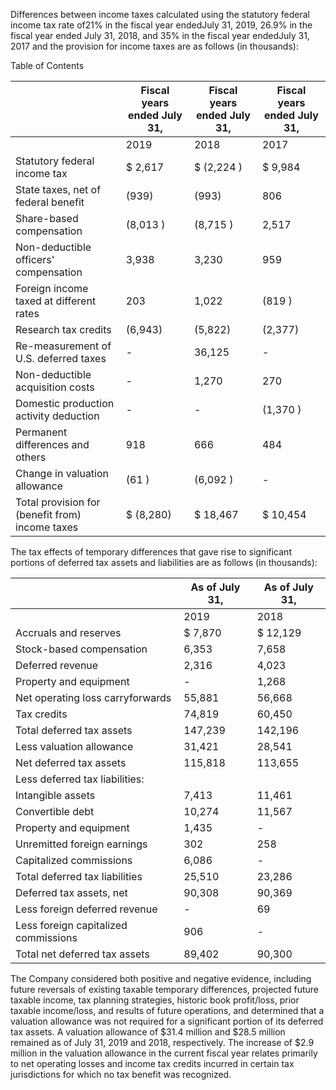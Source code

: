 Differences between income taxes calculated using the statutory federal income tax rate of21% in the fiscal year endedJuly 31, 2019, 26.9% in the fiscal year ended July 31, 2018, and 35% in the fiscal year endedJuly 31, 2017 and the provision for income taxes are as follows (in thousands):

Table of Contents

|                                                 | Fiscal years ended July 31,   | Fiscal years ended July 31,   | Fiscal years ended July 31,   |
|-------------------------------------------------|-------------------------------|-------------------------------|-------------------------------|
|                                                 | 2019                          | 2018                          | 2017                          |
| Statutory federal income tax                    | $ 2,617                       | $ (2,224 )                    | $ 9,984                       |
| State taxes, net of federal benefit             | (939)                         | (993)                         | 806                           |
| Share-based compensation                        | (8,013 )                      | (8,715 )                      | 2,517                         |
| Non-deductible officers' compensation           | 3,938                         | 3,230                         | 959                           |
| Foreign income taxed at different rates         | 203                           | 1,022                         | (819 )                        |
| Research tax credits                            | (6,943)                       | (5,822)                       | (2,377)                       |
| Re-measurement of U.S. deferred taxes           | -                             | 36,125                        | -                             |
| Non-deductible acquisition costs                | -                             | 1,270                         | 270                           |
| Domestic production activity deduction          | -                             | -                             | (1,370 )                      |
| Permanent differences and others                | 918                           | 666                           | 484                           |
| Change in valuation allowance                   | (61 )                         | (6,092 )                      | -                             |
| Total provision for (benefit from) income taxes | $ (8,280)                     | $ 18,467                      | $ 10,454                      |

The tax effects of temporary differences that gave rise to significant portions of deferred tax assets and liabilities are as follows (in thousands):

|                                      | As of July 31,   | As of July 31,   |
|--------------------------------------|------------------|------------------|
|                                      | 2019             | 2018             |
| Accruals and reserves                | $ 7,870          | $ 12,129         |
| Stock-based compensation             | 6,353            | 7,658            |
| Deferred revenue                     | 2,316            | 4,023            |
| Property and equipment               | -                | 1,268            |
| Net operating loss carryforwards     | 55,881           | 56,668           |
| Tax credits                          | 74,819           | 60,450           |
| Total deferred tax assets            | 147,239          | 142,196          |
| Less valuation allowance             | 31,421           | 28,541           |
| Net deferred tax assets              | 115,818          | 113,655          |
| Less deferred tax liabilities:       |                  |                  |
| Intangible assets                    | 7,413            | 11,461           |
| Convertible debt                     | 10,274           | 11,567           |
| Property and equipment               | 1,435            | -                |
| Unremitted foreign earnings          | 302              | 258              |
| Capitalized commissions              | 6,086            | -                |
| Total deferred tax liabilities       | 25,510           | 23,286           |
| Deferred tax assets, net             | 90,308           | 90,369           |
| Less foreign deferred revenue        | -                | 69               |
| Less foreign capitalized commissions | 906              | -                |
| Total net deferred tax assets        | 89,402           | 90,300           |

The Company considered both positive and negative evidence, including future reversals of existing taxable temporary differences, projected future taxable income, tax planning strategies, historic book profit/loss, prior taxable income/loss, and results of future operations, and determined that a valuation allowance was not required for a significant portion of its deferred tax assets. A valuation allowance of $31.4 million and $28.5 million remained as of July 31, 2019 and 2018, respectively. The increase of $2.9 million in the valuation allowance in the current fiscal year relates primarily to net operating losses and income tax credits incurred in certain tax jurisdictions for which no tax benefit was recognized.